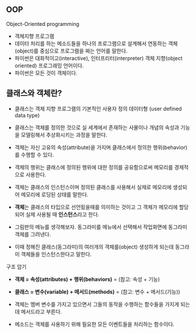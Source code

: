 ## OOP 

Object-Oriented programming

- 객체지향 프로그램
- 데이터 처리를 하는 메소드들을 하나의 프로그램으로 설계해서 연동하는 객체(object)를 중심으로 프로그램을 짜는 언어를 말한다.
- 파이썬은 대화적이고(interactive), 인터프리터(interpreter) 객체 지향(object oriented) 프로그래밍 언어이다.
- 파이썬은 모든 것이 객체이다.





## 클래스와 객체란?

- 클래스는 객체 지향 프로그램의 기본적인 사용자 정의 데이터형 (user defined data type)
- 클래스는 객체를 정의한 것으로 실 세계에서 존재하는 사물이나 개념의 속성과 기능을 모델링해서 추상화시키는 과정을 말한다.
- 객체는 자신 고유의 속성(attribute)을 가지며 클래스에서 정의한 행위(behavior)를 수행할 수 있다.
- 객체의 행위는 클래스에 정의된 행위에 대한 정의를 공유함으로써 메모리를 경제적으로 사용한다.

- 객체는 클래스의 인스턴스이며 정의된 클래스를 사용해서 실제로 메모리에 생성되어 메모리에 로딩된 상태를 말한다.
- **객체**는 클래스의 타입으로 선언됬을때를 의미하는 것이고 그 객체가 메모리에 할당되어 실제 사용될 때 **인스턴스**라고 한다.

- 그림판의 메뉴를 생각해보자. 동그라미를 메뉴에서 선택해서 작업화면에 동그라미 객체를 그려낸다.
- 이때 정해진 클래스(동그라미)의 여러개의 객체를(object) 생성하게 되는데 동그라미 객체들을 인스턴스한다고 말한다.



구조 암기

- **객체 = 속성(attributes) + 행위(behaviors)** = (참고: 속성 + 기능)
- **클래스 = 변수(variable) + 메서드(methods)** = (참고: 변수 + 메서드(기능))

- 객체는 멤버 변수를 가지고 있으면서 그들의 동작을 수행하는 함수들을 가지게 되는데 메서드라고 부른다.
- 메소드는 객체를 사용하기 위해 필요한 모든 이벤트들을 처리하는 함수이다.